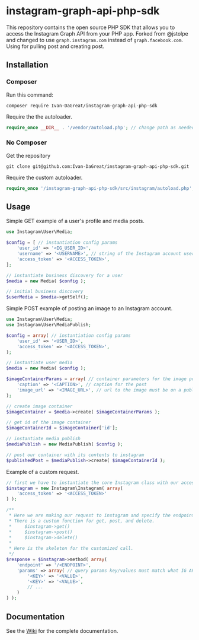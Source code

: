 # instagram-graph-api-php-sdk

This repository contains the open source PHP SDK that allows you to access the Instagram Graph API from your PHP app. Forked from @jstolpe and changed to use `graph.instagram.com` instead of `graph.facebook.com`. Using for pulling post and creating post.

## Installation

### Composer

Run this command:

```
composer require Ivan-DaGreat/instagram-graph-api-php-sdk
```

Require the the autoloader.

```php
require_once __DIR__ . '/vendor/autoload.php'; // change path as needed
```

### No Composer

Get the repository

```
git clone git@github.com:Ivan-DaGreat/instagram-graph-api-php-sdk.git
```

Require the custom autoloader.

```php
require_once '/instagram-graph-api-php-sdk/src/instagram/autoload.php'; // change path as needed
```

## Usage

Simple GET example of a user's profile and media posts.
```php
use Instagram\User\Media;

$config = [ // instantiation config params
    'user_id' => '<IG_USER_ID>',
    'username' => '<USERNAME>', // string of the Instagram account username to get data on
    'access_token' => '<ACCESS_TOKEN>',
];

// instantiate business discovery for a user
$media = new Media( $config );

// initial business discovery
$userMedia = $media->getSelf();
```

Simple POST example of posting an image to an Instagram account.
```php
use Instagram\User\Media;
use Instagram\User\MediaPublish;

$config = array( // instantiation config params
    'user_id' => '<USER_ID>',
    'access_token' => '<ACCESS_TOKEN>',
);

// instantiate user media
$media = new Media( $config );

$imageContainerParams = array( // container parameters for the image post
    'caption' => '<CAPTION>', // caption for the post
    'image_url' => '<IMAGE_URL>', // url to the image must be on a public server
);

// create image container
$imageContainer = $media->create( $imageContainerParams );

// get id of the image container
$imageContainerId = $imageContainer['id'];

// instantiate media publish
$mediaPublish = new MediaPublish( $config );

// post our container with its contents to instagram
$publishedPost = $mediaPublish->create( $imageContainerId );
```

Example of a custom request.
```php
// first we have to instantiate the core Instagram class with our access token
$instagram = new Instagram\Instagram( array(
    'access_token' => '<ACCESS_TOKEN>'
) );

/**
 * Here we are making our request to instagram and specify the endpoint along with our custom params.
 * There is a custom function for get, post, and delete.
 *     $instagram->get()
 *     $instagram->post()
 *     $instagram->delete()
 *
 * Here is the skeleton for the customized call.
 */
$response = $instagram->method( array(
    'endpoint' => '/<ENDPOINT>',
    'params' => array( // query params key/values must match what IG API is expecting for the endpoint
        '<KEY>' => '<VALUE>',
        '<KEY>' => '<VALUE>',
        // ...
    )
) );
```

## Documentation

See the [Wiki](https://github.com/jstolpe/instagram-graph-api-php-sdk/wiki) for the complete documentation.
